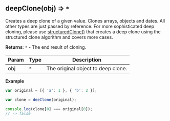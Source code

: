 <a name="deepClone"></a>

## deepClone(obj) ⇒ <code>\*</code>
Creates a deep clone of a given value. Clones arrays, objects and dates.
All other types are just passed by reference. For more sophisticated deep cloning, please use
[structuredClone()](https://developer.mozilla.org/en-US/docs/Web/API/structuredClone) that
creates a deep clone using the structured clone algorithm and covers more cases.

**Returns**: <code>\*</code> - The end result of cloning.  

| Param | Type | Description |
| --- | --- | --- |
| obj | <code>\*</code> | The original object to deep clone. |

**Example**  
```js
var original = [{ 'a': 1 }, { 'b': 2 }];

var clone = deeClone(original);

console.log(clone[0] === original[0]);
// -> false
```
